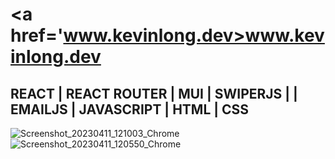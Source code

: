 # <a href='www.kevinlong.dev>www.kevinlong.dev</a>
## REACT | REACT ROUTER | MUI | SWIPERJS | | EMAILJS | JAVASCRIPT | HTML | CSS

![Screenshot_20230411_121003_Chrome](https://user-images.githubusercontent.com/98487770/234106608-5e1420d3-380a-4ac0-b7c2-b5a457a28cba.jpg)
![Screenshot_20230411_120550_Chrome](https://user-images.githubusercontent.com/98487770/234107009-f4cdaede-ea54-43dc-b870-0ac9406e4580.jpg)
